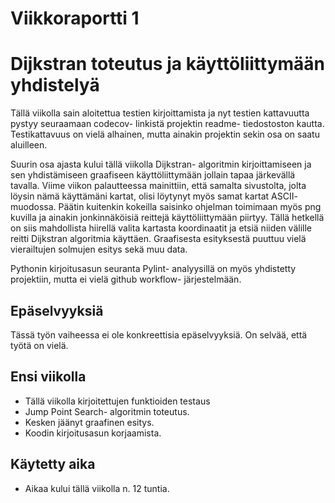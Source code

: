 # Viikkoraportti 1

# Dijkstran toteutus ja käyttöliittymään yhdistelyä

Tällä viikolla sain aloitettua testien kirjoittamista ja nyt testien kattavuutta pystyy seuraamaan codecov- linkistä projektin readme- tiedostoston kautta. Testikattavuus on vielä alhainen, mutta ainakin projektin sekin osa on saatu aluilleen.

Suurin osa ajasta kului tällä viikolla Dijkstran- algoritmin kirjoittamiseen ja sen yhdistämiseen graafiseen käyttöliittymään jollain tapaa järkevällä tavalla. Viime viikon palautteessa mainittiin, että samalta sivustolta, jolta löysin nämä käyttämäni kartat, olisi löytynyt myös samat kartat ASCII- muodossa. Päätin kuitenkin kokeilla saisinko ohjelman toimimaan myös png kuvilla ja ainakin jonkinnäköisiä reittejä käyttöliittymään piirtyy. Tällä hetkellä on siis mahdollista hiirellä valita kartasta koordinaatit ja etsiä niiden välille reitti Dijkstran algoritmia käyttäen. Graafisesta esityksestä puuttuu vielä vierailtujen solmujen esitys sekä muu data.

Pythonin kirjoitusasun seuranta Pylint- analyysillä on myös yhdistetty projektiin, mutta ei vielä github workflow- järjestelmään.

## Epäselvyyksiä

Tässä työn vaiheessa ei ole konkreettisia epäselvyyksiä. On selvää, että työtä on vielä.

## Ensi viikolla

- Tällä viikolla kirjoitettujen funktioiden testaus
- Jump Point Search- algoritmin toteutus.
- Kesken jäänyt graafinen esitys.
- Koodin kirjoitusasun korjaamista.

## Käytetty aika

- Aikaa kului tällä viikolla n. 12 tuntia.